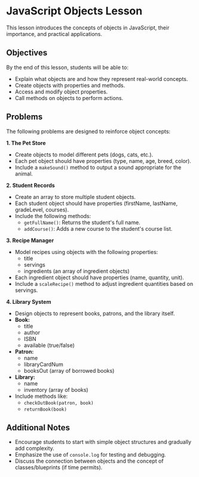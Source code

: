# JavaScript Objects Lesson

This lesson introduces the concepts of objects in JavaScript, their importance, and practical applications.

## Objectives

By the end of this lesson, students will be able to:

* Explain what objects are and how they represent real-world concepts.
* Create objects with properties and methods.
* Access and modify object properties.
* Call methods on objects to perform actions.

## Problems

The following problems are designed to reinforce object concepts:

**1. The Pet Store**

* Create objects to model different pets (dogs, cats, etc.).
* Each pet object should have properties (type, name, age, breed, color).
* Include a `makeSound()` method to output a sound appropriate for the animal.

**2. Student Records**

* Create an array to store multiple student objects.
* Each student object should have properties (firstName, lastName, gradeLevel, courses).
* Include the following methods:
    * `getFullName()`: Returns the student's full name.
    * `addCourse()`: Adds a new course to the student's course list.

**3. Recipe Manager**

* Model recipes using objects with the following properties:
    * title
    * servings
    * ingredients (an array of ingredient objects)
* Each ingredient object should have properties (name, quantity, unit).
* Include a `scaleRecipe()` method to adjust ingredient quantities based on servings.

**4. Library System**

* Design objects to represent books, patrons, and the library itself. 
* **Book:**
    * title
    * author
    * ISBN
    * available (true/false)
* **Patron:**
    * name
    * libraryCardNum
    * booksOut (array of borrowed books)
* **Library:**
    * name
    * inventory (array of books)
* Include methods like:
    * `checkOutBook(patron, book)`
    * `returnBook(book)`

## Additional Notes

* Encourage students to start with simple object structures and gradually add complexity.
* Emphasize the use of `console.log` for testing and debugging.
* Discuss the connection between objects and the concept of classes/blueprints (if time permits).
